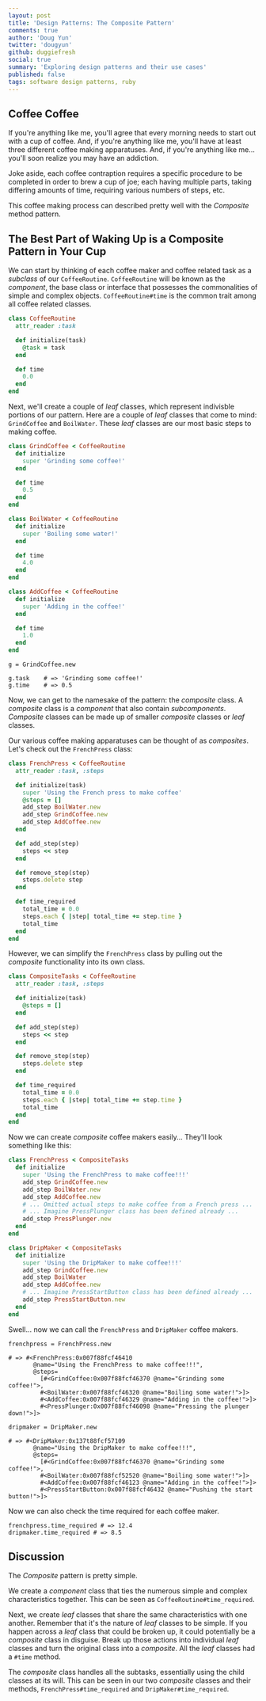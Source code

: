 ```yaml
---
layout: post
title: 'Design Patterns: The Composite Pattern'
comments: true
author: 'Doug Yun'
twitter: 'dougyun'
github: duggiefresh
social: true
summary: 'Exploring design patterns and their use cases'
published: false
tags: software design patterns, ruby
---
```


## Coffee Coffee

If you're anything like me, you'll agree that every morning needs to start
out with a cup of coffee. And, if you're anything like me, you'll have
at least three different coffee making apparatuses. And, if you're
anything like me... you'll soon realize you may have an addiction.

Joke aside, each coffee contraption requires a specific procedure
to be completed in order to brew a cup of joe; each having multiple parts,
taking differing amounts of time, requiring various numbers of steps, etc.

This coffee making process can described pretty well with the *Composite* method
pattern.

## The Best Part of Waking Up is a Composite Pattern in Your Cup

We can start by thinking of each coffee maker and coffee related task as a *subclass* of
our `CoffeeRoutine`. `CoffeeRoutine` will be known as the *component*, the base
class or interface that possesses the commonalities of simple and complex
objects. `CoffeeRoutine#time` is the common trait among all
coffee related classes.

```ruby
class CoffeeRoutine
  attr_reader :task

  def initialize(task)
    @task = task
  end

  def time
    0.0
  end
end
```

Next, we'll create a couple of *leaf* classes, which represent
indivisble portions of our pattern. Here are a couple of *leaf* classes
that come to mind: `GrindCoffee` and `BoilWater`. These *leaf* classes are
our most basic steps to making coffee.

```ruby
class GrindCoffee < CoffeeRoutine
  def initialize
    super 'Grinding some coffee!'
  end

  def time
    0.5
  end
end

class BoilWater < CoffeeRoutine
  def initialize
    super 'Boiling some water!'
  end

  def time
    4.0
  end
end

class AddCoffee < CoffeeRoutine
  def initialize
    super 'Adding in the coffee!'
  end

  def time
    1.0
  end
end
```

```
g = GrindCoffee.new

g.task    # => 'Grinding some coffee!'
g.time    # => 0.5
```

Now, we can get to the namesake of the pattern: the *composite* class. A
*composite* class is a *component* that also contain
*subcomponents*. *Composite* classes can be made up of smaller
*composite* classes or *leaf* classes.

Our various coffee making apparatuses can be thought of as *composites*.
Let's check out the `FrenchPress` class:

```ruby
class FrenchPress < CoffeeRoutine
  attr_reader :task, :steps

  def initialize(task)
    super 'Using the French press to make coffee'
    @steps = []
    add_step BoilWater.new
    add_step GrindCoffee.new
    add_step AddCoffee.new
  end

  def add_step(step)
    steps << step
  end

  def remove_step(step)
    steps.delete step
  end

  def time_required
    total_time = 0.0
    steps.each { |step| total_time += step.time }
    total_time
  end
end
```

However, we can simplify the `FrenchPress` class by pulling out the
*composite* functionality into its own class.

```ruby
class CompositeTasks < CoffeeRoutine
  attr_reader :task, :steps

  def initialize(task)
    @steps = []
  end

  def add_step(step)
    steps << step
  end

  def remove_step(step)
    steps.delete step
  end

  def time_required
    total_time = 0.0
    steps.each { |step| total_time += step.time }
    total_time
  end
end
```

Now we can create *composite* coffee makers easily... They'll look
something like this:

```ruby
class FrenchPress < CompositeTasks
  def initialize
    super 'Using the FrenchPress to make coffee!!!'
    add_step GrindCoffee.new
    add_step BoilWater.new
    add_step AddCoffee.new
    # ... Omitted actual steps to make coffee from a French press ...
    # ... Imagine PressPlunger class has been defined already ...
    add_step PressPlunger.new
  end
end

class DripMaker < CompositeTasks
  def initialize
    super 'Using the DripMaker to make coffee!!!'
    add_step GrindCoffee.new
    add_step BoilWater
    add_step AddCoffee.new
    # ... Imagine PressStartButton class has been defined already ...
    add_step PressStartButton.new
  end
end
```

Swell... now we can call the `FrenchPress` and `DripMaker` coffee makers.

```
frenchpress = FrenchPress.new

# => #<FrenchPress:0x007f88fcf46410
       @name="Using the FrenchPress to make coffee!!!",
       @steps=
         [#<GrindCoffee:0x007f88fcf46370 @name="Grinding some coffee!">,
         #<BoilWater:0x007f88fcf46320 @name="Boiling some water!">]>
         #<AddCoffee:0x007f88fcf46329 @name="Adding in the coffee!">]>
         #<PressPlunger:0x007f88fcf46098 @name="Pressing the plunger down!">]>

dripmaker = DripMaker.new

# => #<DripMaker:0x137t88fcf57109
       @name="Using the DripMaker to make coffee!!!",
       @steps=
         [#<GrindCoffee:0x007f88fcf46370 @name="Grinding some coffee!">,
         #<BoilWater:0x007f88fcf52520 @name="Boiling some water!">]>
         #<AddCoffee:0x007f88fcf46123 @name="Adding in the coffee!">]>
         #<PressStartButton:0x007f88fcf46432 @name="Pushing the start button!">]>
```

Now we can also check the time required for each coffee maker.

```
frenchpress.time_required # => 12.4
dripmaker.time_required # => 8.5
```

## Discussion

The *Composite* pattern is pretty simple.

We create a *component* class that ties the numerous simple and
complex characteristics together. This can be seen as
`CoffeeRoutine#time_required`.

Next, we create *leaf* classes
that share the same characteristics with one another. Remember that it's the nature
of *leaf* classes to be simple. If you happen across a *leaf* class that
could be broken up, it could potentially be a *composite* class in disguise.
Break up those actions into individual *leaf* classes and turn the original class
into a *composite*. All the *leaf* classes had a `#time` method.

The *composite* class handles all the subtasks, essentially using the child classes
at its will. This can be seen in our two *composite* classes and their methods,
`FrenchPress#time_required` and `DripMaker#time_required`.
